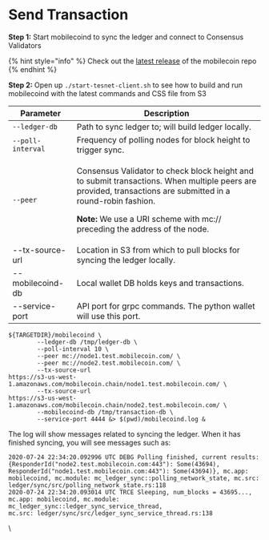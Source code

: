 # Send Transaction

**Step 1:** Start mobilecoind to sync the ledger and connect to Consensus Validators

{% hint style="info" %}
Check out the [latest release](https://github.com/mobilecoinofficial/mobilecoin/releases/latest) of the mobilecoin repo
{% endhint %}

**Step 2:** Open up `./start-tesnet-client.sh` to see how to build and run mobilecoind with the latest commands and CSS file from S3

| Parameter         | Description                                                                                                                                                                                                                                                               |
| ----------------- | ------------------------------------------------------------------------------------------------------------------------------------------------------------------------------------------------------------------------------------------------------------------------- |
| `--ledger-db`     | Path to sync ledger to; will build ledger locally.                                                                                                                                                                                                                        |
| `--poll-interval` | Frequency of polling nodes for block height to trigger sync.                                                                                                                                                                                                              |
| `--peer`          | <p>Consensus Validator to check block height and to submit transactions. When multiple peers are provided, transactions are submitted in a round-robin fashion.</p><p></p><p><strong>Note:</strong> We use a URI scheme with mc:// preceding the address of the node.</p> |
| --tx-source-url   | Location in S3 from which to pull blocks for syncing the ledger locally.                                                                                                                                                                                                  |
| --mobilecoind-db  | Local wallet DB holds keys and transactions.                                                                                                                                                                                                                              |
| --service-port    | API port for grpc commands. The python wallet will use this port.                                                                                                                                                                                                         |

```
${TARGETDIR}/mobilecoind \
        --ledger-db /tmp/ledger-db \
        --poll-interval 10 \
        --peer mc://node1.test.mobilecoin.com/ \
        --peer mc://node2.test.mobilecoin.com/ \
        --tx-source-url 
https://s3-us-west-1.amazonaws.com/mobilecoin.chain/node1.test.mobilecoin.com/ \
        --tx-source-url
https://s3-us-west-1.amazonaws.com/mobilecoin.chain/node2.test.mobilecoin.com/ \
        --mobilecoind-db /tmp/transaction-db \
        --service-port 4444 &> $(pwd)/mobilecoind.log &
```

The log will show messages related to syncing the ledger. When it has finished syncing, you will see messages such as:

```
2020-07-24 22:34:20.092996 UTC DEBG Polling finished, current results:
{ResponderId("node2.test.mobilecoin.com:443"): Some(43694), 
ResponderId("node1.test.mobilecoin.com:443"): Some(43694)}, mc.app: 
mobilecoind, mc.module: mc_ledger_sync::polling_network_state, mc.src:
ledger/sync/src/polling_network_state.rs:118
2020-07-24 22:34:20.093014 UTC TRCE Sleeping, num_blocks = 43695...,
mc.app: mobilecoind, mc.module: mc_ledger_sync::ledger_sync_service_thread,
mc.src: ledger/sync/src/ledger_sync_service_thread.rs:138
```

\
